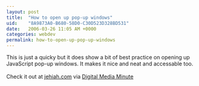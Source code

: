```yaml
---
layout: post
title:  "How to open up pop-up windows"
uid:	"8A9873A0-B680-58D0-C30D523D328BD531"
date:   2006-03-26 11:05 AM +0000
categories: webdev
permalink: how-to-open-up-pop-up-windows
---
```

This is just a quicky but it does show a bit of best practice on opening up JavaScript pop-up windows. It makes it nice and neat and accessable too.<br /><br />Check it out at <a target="_blank" href="http://jehiah.com/archive/how-to-open-popups">jehiah.com</a> via <a target="_blank" href="http://www.digitalmediaminute.com/article/1674/how-to-open-popups">Digital Media Minute</a>